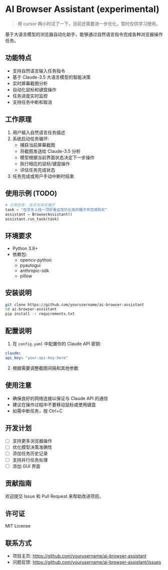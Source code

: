 # AI Browser Assistant (experimental)

> 用 cursor 两小时试了一下，目前还需要进一步优化，暂时仅供学习使用。

基于大语言模型的浏览器自动化助手，能够通过自然语言指令完成各种浏览器操作任务。

## 功能特点

- 支持自然语言输入任务指令
- 基于 Claude-3.5 大语言模型的智能决策
- 实时屏幕截图分析
- 自动化鼠标和键盘操作
- 任务进度实时监控
- 支持任务中断和取消

## 工作原理

1. 用户输入自然语言任务描述
2. 系统启动任务循环:
   - 捕获当前屏幕截图
   - 将截图发送给 Claude-3.5 分析
   - 模型根据当前界面状态决定下一步操作
   - 执行相应的鼠标/键盘操作
   - 评估任务完成状态
3. 任务完成或用户手动中断时结束

## 使用示例 (TODO)

```python
# 示例任务: 在京东购买帽子
task = "在京东上找一顶好看且性价比高的帽子并完成购买"
assistant = BrowserAssistant()
assistant.run_task(task)
```


## 环境要求

- Python 3.8+
- 依赖包:
  - opencv-python
  - pyautogui
  - anthropic-sdk
  - pillow

## 安装说明


```bash
git clone https://github.com/yourusername/ai-browser-assistant
cd ai-browser-assistant
pip install -r requirements.txt
```


## 配置说明

1. 在 `config.yaml` 中配置你的 Claude API 密钥:

```yaml
claude:
api_key: "your-api-key-here"
```

2. 根据需要调整截图间隔和其他参数

## 使用注意

- 确保良好的网络连接以保证与 Claude API 的通信
- 建议在操作过程中不要移动鼠标或使用键盘
- 如需中断任务，按 Ctrl+C

## 开发计划

- [ ] 支持更多浏览器操作
- [ ] 优化模型决策准确性
- [ ] 添加任务历史记录
- [ ] 支持并行任务处理
- [ ] 添加 GUI 界面

## 贡献指南

欢迎提交 Issue 和 Pull Request 来帮助改进项目。

## 许可证

MIT License

## 联系方式

- 项目主页: https://github.com/yourusername/ai-browser-assistant
- 问题反馈: https://github.com/yourusername/ai-browser-assistant/issues
